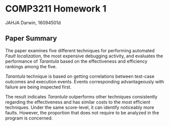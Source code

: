 # COMP3211 Homework 1

JAHJA Darwin, 16094501d

## Paper Summary

The paper examines five different techniques for performing automated *Fault localization*, the most expensive debugging activity, and evaluates the performance of *Tarantula* based on the effectiveness and efficiency rankings among the five.

*Tarantula* technique is based on getting correlations between test-case outcomes and execution events. Events corresponding advantageously with failure are being inspected first.

The result indicates *Tarantula* outperforms other techniques consistently regarding the effectiveness and has similar costs to the most efficient techniques. Under the same score-level, it can identify noticeably more faults. However, the proportion that does not require to be analyzed in the program is concerned.
